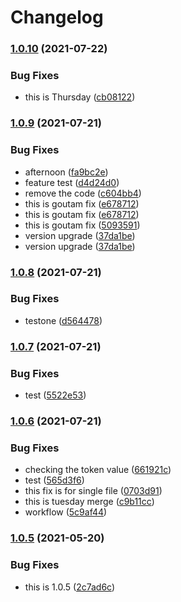 # Changelog

### [1.0.10](https://www.github.com/goutamp/sample3/compare/v1.0.9...v1.0.10) (2021-07-22)


### Bug Fixes

* this is Thursday ([cb08122](https://www.github.com/goutamp/sample3/commit/cb081221a56102d3346c588e74e606e100b4ef35))

### [1.0.9](https://www.github.com/goutamp/sample3/compare/v1.0.8...v1.0.9) (2021-07-21)


### Bug Fixes

* afternoon ([fa9bc2e](https://www.github.com/goutamp/sample3/commit/fa9bc2e9d1ddf11525218e49a5a3fb3c7d1821c3))
* feature test ([d4d24d0](https://www.github.com/goutamp/sample3/commit/d4d24d09d2c976a630b96e153133167ec21628d6))
* remove the code ([c604bb4](https://www.github.com/goutamp/sample3/commit/c604bb451da6571fafe2acc45b5e215ab929073b))
* this is goutam fix ([e678712](https://www.github.com/goutamp/sample3/commit/e67871273aaa375e7d8ca391dbadfd695c63c748))
* this is goutam fix ([e678712](https://www.github.com/goutamp/sample3/commit/e67871273aaa375e7d8ca391dbadfd695c63c748))
* this is goutam fix ([5093591](https://www.github.com/goutamp/sample3/commit/50935915f265f0388e41d5adfa6ef360bd76456d))
* version upgrade ([37da1be](https://www.github.com/goutamp/sample3/commit/37da1be3f5b3a0c1ca2e566b38dcc8d154fcc00e))
* version upgrade ([37da1be](https://www.github.com/goutamp/sample3/commit/37da1be3f5b3a0c1ca2e566b38dcc8d154fcc00e))

### [1.0.8](https://www.github.com/goutamp/sample3/compare/v1.0.7...v1.0.8) (2021-07-21)


### Bug Fixes

* testone ([d564478](https://www.github.com/goutamp/sample3/commit/d5644785146aac8c72954134ddae32a997a7df94))

### [1.0.7](https://www.github.com/goutamp/sample3/compare/v1.0.6...v1.0.7) (2021-07-21)


### Bug Fixes

* test ([5522e53](https://www.github.com/goutamp/sample3/commit/5522e53991eb6f803278f2f9f736322dd19cd2b2))

### [1.0.6](https://www.github.com/goutamp/sample3/compare/v1.0.5...v1.0.6) (2021-07-21)


### Bug Fixes

* checking the token value ([661921c](https://www.github.com/goutamp/sample3/commit/661921cb581a69ce989dcd13d9c79052fd7bb347))
* test ([565d3f6](https://www.github.com/goutamp/sample3/commit/565d3f62865dcba959f322e4dc9a8fb431077d6d))
* this fix is for single file ([0703d91](https://www.github.com/goutamp/sample3/commit/0703d91e45d101b7ee4634f7bffff64ab89173a6))
* this is tuesday merge ([c9b11cc](https://www.github.com/goutamp/sample3/commit/c9b11ccfb598e5ceca6d26a0810a447670afab80))
* workflow ([5c9af44](https://www.github.com/goutamp/sample3/commit/5c9af445dd2f9f87b116edbf7830121f34c26818))

### [1.0.5](https://www.github.com/goutamp/sample3/compare/v1.0.4...v1.0.5) (2021-05-20)


### Bug Fixes

* this is 1.0.5 ([2c7ad6c](https://www.github.com/goutamp/sample3/commit/2c7ad6c2fdb3eb32ae74fea0356c0b49215b813d))
